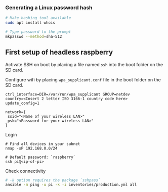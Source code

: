 

### Generating a Linux password hash
```bash
# Make hashing tool available
sudo apt install whois

# Type password to the prompt
mkpasswd --method=sha-512
```


## First setup of headless raspberry

Activate SSH on boot by placing a file named `ssh` into the boot folder on the SD card.

Configure wifi by placing `wpa_supplicant.conf` file in the boot folder on the SD card.
```
ctrl_interface=DIR=/var/run/wpa_supplicant GROUP=netdev
country=<Insert 2 letter ISO 3166-1 country code here>
update_config=1

network={
 ssid="<Name of your wireless LAN>"
 psk="<Password for your wireless LAN>"
}
```

Login
```
# Find all devices in your subnet
nmap -sP 192.168.0.0/24

# Default password: `raspberry`
ssh pi@<ip-of-pi>
```

Check connectivity
```bash
# -k option requires the package `sshpass`
ansible -m ping -u pi -k -i inventories/production.yml all
```
